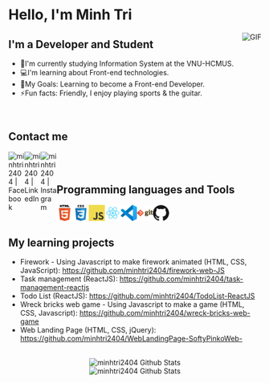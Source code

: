 # Hello, I'm Minh Tri

<img align="right" alt="GIF" height="160px" src="https://i.imgur.com/faeX3oa.gif" />

## I'm a Developer and Student

- 🏫I'm currently studying Information System at the VNU-HCMUS.
- 💻I'm learning about Front-end technologies.
- 🎯My Goals: Learning to become a Front-end Developer.
- ⚡Fun facts: Friendly, I enjoy playing sports & the guitar.

<br/>

## Contact me

[<img align="left" alt="minhtri2404 | Facebook" width="32px" src="https://cdn-icons-png.flaticon.com/512/1384/1384053.png" />][facebook]
[<img align="left" alt="minhtri2404 | LinkedIn" width="32px" src="https://cdn-icons-png.flaticon.com/512/174/174857.png" />][linkedin]
[<img align="left" alt="minhtri2404 | Instagram" width="32px" src="https://cdn-icons-png.flaticon.com/512/2504/2504918.png" />][instagram]

<br/>
<br/>

## Programming languages and Tools

[<img align="left" alt="HTML5" width="32px" src="https://raw.githubusercontent.com/github/explore/80688e429a7d4ef2fca1e82350fe8e3517d3494d/topics/html/html.png" />][html]
[<img align="left" alt="CSS3" width="32px" src="https://raw.githubusercontent.com/github/explore/80688e429a7d4ef2fca1e82350fe8e3517d3494d/topics/css/css.png" />][css]
[<img align="left" alt="JavaScript" width="32px" src="https://raw.githubusercontent.com/github/explore/80688e429a7d4ef2fca1e82350fe8e3517d3494d/topics/javascript/javascript.png" />][js]
[<img align="left" alt="React" width="32px" src="https://raw.githubusercontent.com/github/explore/80688e429a7d4ef2fca1e82350fe8e3517d3494d/topics/react/react.png" />][react]
[<img align="left" alt="Visual Studio Code" width="32px" src="https://raw.githubusercontent.com/github/explore/80688e429a7d4ef2fca1e82350fe8e3517d3494d/topics/visual-studio-code/visual-studio-code.png" />][vscode]
[<img align="left" alt="Git" width="32px" src="https://raw.githubusercontent.com/github/explore/78df643247d429f6cc873026c0622819ad797942/topics/git/git.png" />][git]
[<img align="left" alt="Github" width="32px" src="https://raw.githubusercontent.com/github/explore/78df643247d429f6cc873026c0622819ad797942/topics/github/github.png" />][github]

<br/>
<br/>

## My learning projects

- Firework - Using Javascript to make firework animated (HTML, CSS, JavaScript): https://github.com/minhtri2404/firework-web-JS
- Task management (ReactJS): https://github.com/minhtri2404/task-management-reactjs
- Todo List (ReactJS): https://github.com/minhtri2404/TodoList-ReactJS
- Wreck bricks web game - Using Javascript to make a game (HTML, CSS, Javascript): https://github.com/minhtri2404/wreck-bricks-web-game
- Web Landing Page (HTML, CSS, jQuery): https://github.com/minhtri2404/WebLandingPage-SoftyPinkoWeb-

<br/>

<div align="center">
<img alt="minhtri2404 Github Stats" src="https://github-readme-stats.vercel.app/api/?username=minhtri2404&langs_count=8"/>

<br/>

<img alt="minhtri2404 Github Stats" src="https://github-readme-stats.vercel.app/api/top-langs/?username=minhtri2404&langs_count=8"/>
</div>

[facebook]: https://www.facebook.com/minhtri244/
[instagram]: https://www.instagram.com/_m_tri_/
[linkedin]: https://www.linkedin.com/in/hokhacminhtri/
[html]: #
[css]: #
[js]: #
[react]: #
[vscode]: #
[git]: #
[github]: #
